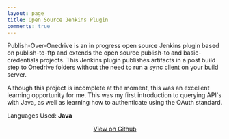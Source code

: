 ```yaml
---
layout: page
title: Open Source Jenkins Plugin
comments: true
---
```


Publish-Over-Onedrive is an in progress open source Jenkins plugin based on publish-to-ftp and extends the open source publish-to and basic-credentials projects. 
This Jenkins plugin publishes artifacts in a post build step to Onedrive folders without the need to run a sync client on your build server.

Although this project is incomplete at the moment, this was an excellent learning opportunity for me. This was my first introduction to querying API's with Java, as well as learning how to authenticate using the OAuth standard.

Languages Used: **Java**

<p align="center"><a href="https://github.com/bford21/publish-over-onedrive-plugin">View on Github</a></p>